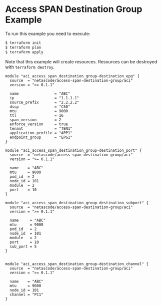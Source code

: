 <!-- BEGIN_TF_DOCS -->
# Access SPAN Destination Group Example

To run this example you need to execute:

```bash
$ terraform init
$ terraform plan
$ terraform apply
```

Note that this example will create resources. Resources can be destroyed with `terraform destroy`.

```hcl
module "aci_access_span_destination_group-destination_epg" {
  source  = "netascode/access-span-destination-group/aci"
  version = ">= 0.1.1"

  name                = "ABC"
  ip                  = "1.1.1.1"
  source_prefix       = "2.2.2.2"
  dscp                = "CS0"
  mtu                 = 9000
  ttl                 = 16
  span_version        = 2
  enforce_version     = true
  tenant              = "TEN1"
  application_profile = "APP1"
  endpoint_group      = "EPG1"
}

module "aci_access_span_destination_group-destination_port" {
  source  = "netascode/access-span-destination-group/aci"
  version = ">= 0.1.1"

  name    = "ABC"
  mtu     = 9000
  pod_id  = 2
  node_id = 101
  module  = 2
  port    = 10
}

module "aci_access_span_destination_group-destination_subport" {
  source  = "netascode/access-span-destination-group/aci"
  version = ">= 0.1.1"

  name     = "ABC"
  mtu      = 9000
  pod_id   = 2
  node_id  = 101
  module   = 2
  port     = 10
  sub_port = 5
}


module "aci_access_span_destination_group-destination_channel" {
  source  = "netascode/access-span-destination-group/aci"
  version = ">= 0.1.1"

  name    = "ABC"
  mtu     = 9000
  node_id = 101
  channel = "PC1"
}


```
<!-- END_TF_DOCS -->